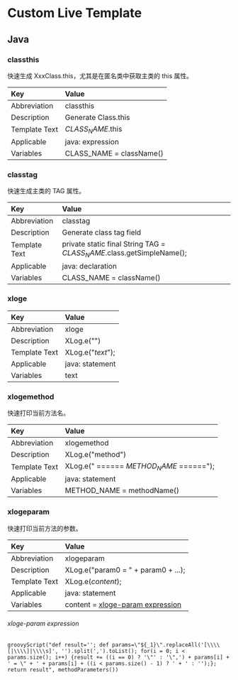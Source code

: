 # Custom Live Template

## Java

### classthis

快速生成 XxxClass.this，尤其是在匿名类中获取主类的 this 属性。

| Key           | Value 					   |
|:--------------|:-------------------------|
| Abbreviation  | classthis                |
| Description   | Generate Class.this      |
| Template Text | $CLASS_NAME$.this        |
| Applicable    | java: expression         |
| Variables     | CLASS_NAME = className() |

### classtag

快速生成主类的 TAG 属性。

| Key           | Value 					   |
|:--------------|:-------------------------|
| Abbreviation  | classtag                 |
| Description   | Generate class tag field |
| Template Text | private static final String TAG = $CLASS_NAME$.class.getSimpleName(); |
| Applicable    | java: declaration        |
| Variables     | CLASS_NAME = className() |

### xloge
| Key           | Value 					   |
|:--------------|:-------------------------|
| Abbreviation  | xloge                    |
| Description   | XLog.e("")               |
| Template Text | XLog.e("$text$");        |
| Applicable    | java: statement          |
| Variables     | text                     |

### xlogemethod

快速打印当前方法名。

| Key           | Value 					                  |
|:--------------|:----------------------------------------|
| Abbreviation  | xlogemethod                             |
| Description   | XLog.e("method")                        |
| Template Text | XLog.e(" ====== $METHOD_NAME$ ======"); |
| Applicable    | java: statement                         |
| Variables     | METHOD_NAME = methodName()              |

### xlogeparam

快速打印当前方法的参数。

| Key           | Value 					              |
|:--------------|:------------------------------------|
| Abbreviation  | xlogeparam                          |
| Description   | XLog.e("param0 = " + param0 + ...); |
| Template Text | XLog.e($content$);                  |
| Applicable    | java: statement                     |
| Variables     | content = [xloge-param expression](#xloge-param-expression) |

###### <a name="xloge-param-expression"></a>xloge-param expression

```
groovyScript("def result=''; def params=\"${_1}\".replaceAll('[\\\\[|\\\\]|\\\\s]', '').split(',').toList(); for(i = 0; i < params.size(); i++) {result += ((i == 0) ? '\"' : '\",') + params[i] + ' = \" + ' + params[i] + ((i < params.size() - 1) ? ' + ' : '');}; return result", methodParameters())
```